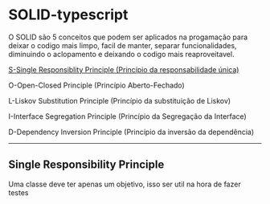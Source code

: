 # SOLID-typescript

O SOLID são 5 conceitos que podem ser aplicados na progamação para deixar o codigo mais limpo, facil de manter, separar funcionalidades, diminuindo o aclopamento e deixando o codigo mais reaproveitavel.

[S-Single Responsiblity Principle (Princípio da responsabilidade única)](#single-responsibility-principle)

O-Open-Closed Principle (Princípio Aberto-Fechado)

L-Liskov Substitution Principle (Princípio da substituição de Liskov)

I-Interface Segregation Principle (Princípio da Segregação da Interface)

D-Dependency Inversion Principle (Princípio da inversão da dependência)

--------------------------------------------------
## **Single Responsibility Principle**

Uma classe deve ter apenas um objetivo, isso ser util na hora de fazer testes



